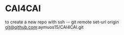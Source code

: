 # CAI4CAI
to create a new repo with ssh -- git remote set-url origin git@github.com:aymuos15/CAI4CAI.git
